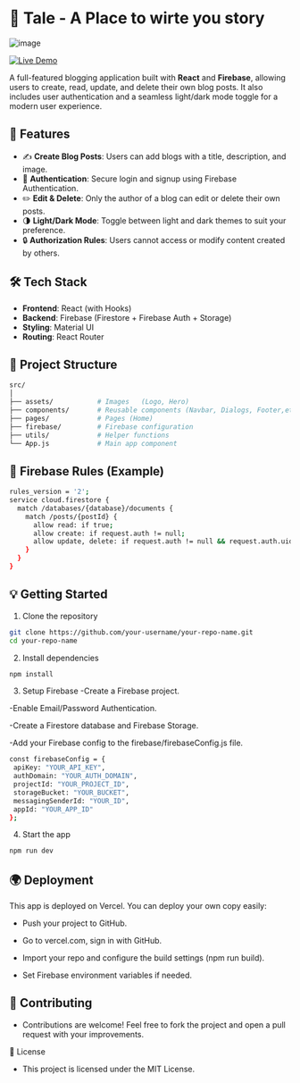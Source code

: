 # 📝 Tale - A Place to wirte you story
![image](https://github.com/user-attachments/assets/2c3437db-f1f0-44a9-b624-d266b12a7b99)

[![Live Demo](https://img.shields.io/badge/Live%20Demo-Visit-blue?style=for-the-badge&logo=vercel)](https://tale-nine.vercel.app/)


A full-featured blogging application built with **React** and **Firebase**, allowing users to create, read, update, and delete their own blog posts. It also includes user authentication and a seamless light/dark mode toggle for a modern user experience.

## 🚀 Features

- ✍️ **Create Blog Posts**: Users can add blogs with a title, description, and image.
- 🔐 **Authentication**: Secure login and signup using Firebase Authentication.
- ✏️ **Edit & Delete**: Only the author of a blog can edit or delete their own posts.
- 🌗 **Light/Dark Mode**: Toggle between light and dark themes to suit your preference.
- 🔒 **Authorization Rules**: Users cannot access or modify content created by others.

## 🛠️ Tech Stack

- **Frontend**: React (with Hooks)
- **Backend**: Firebase (Firestore + Firebase Auth + Storage)
- **Styling**: Material UI
- **Routing**: React Router

## 📁 Project Structure

```bash
src/
│
├── assets/           # Images   (Logo, Hero)
├── components/       # Reusable components (Navbar, Dialogs, Footer,etc.)
├── pages/            # Pages (Home)
├── firebase/         # Firebase configuration
├── utils/            # Helper functions
└── App.js            # Main app component
```
## 🔐 Firebase Rules (Example)
```bash
rules_version = '2';
service cloud.firestore {
  match /databases/{database}/documents {
    match /posts/{postId} {
      allow read: if true;
      allow create: if request.auth != null;
      allow update, delete: if request.auth != null && request.auth.uid == resource.data.userId;
    }
  }
}
```
## 💡 Getting Started
1. Clone the repository
```bash
git clone https://github.com/your-username/your-repo-name.git
cd your-repo-name
```
2. Install dependencies
```bash
npm install
```
3. Setup Firebase
 -Create a Firebase project.

 -Enable Email/Password Authentication.

 -Create a Firestore database and Firebase Storage.

 -Add your Firebase config to the firebase/firebaseConfig.js file.
 ```bash
const firebaseConfig = {
  apiKey: "YOUR_API_KEY",
  authDomain: "YOUR_AUTH_DOMAIN",
  projectId: "YOUR_PROJECT_ID",
  storageBucket: "YOUR_BUCKET",
  messagingSenderId: "YOUR_ID",
  appId: "YOUR_APP_ID"
};
```
4. Start the app
```bash
npm run dev
```
## 🌍 Deployment
This app is deployed on Vercel. You can deploy your own copy easily:

  - Push your project to GitHub.

  - Go to vercel.com, sign in with GitHub.

  - Import your repo and configure the build settings (npm run build).

  - Set Firebase environment variables if needed.

## 🙌 Contributing
  - Contributions are welcome! Feel free to fork the project and open a pull request with your improvements.

📃 License
  - This project is licensed under the MIT License.
